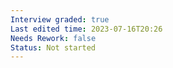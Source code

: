```yaml
---
Interview graded: true
Last edited time: 2023-07-16T20:26
Needs Rework: false
Status: Not started
---
```

